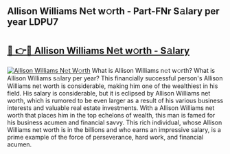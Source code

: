 ## Allison Williams N𝚎t w𝚘rth - Part-FNr S𝚊lary per year LDPU7

# <h2><a href="http://gc4a5av.nevu.top/?p=Allison+Williams">🔗 👉🔴 Allison Williams N𝚎t w𝚘rth - S𝚊lary</a></h2>

[![Allison Williams N𝚎t W𝚘rth](https://i.imgur.com/Oavwk0R.jpeg)](http://gc4a5av.nevu.top/?p=Allison+Williams)
What is Allison Williams n𝚎t w𝚘rth? What is Allison Williams s𝚊lary per year?
This financially successful person's Allison Williams net worth is considerable, making him one of the wealthiest in his field. His salary is considerable, but it is eclipsed by Allison Williams net worth, which is rumored to be even larger as a result of his various business interests and valuable real estate investments. With a Allison Williams net worth that places him in the top echelons of wealth, this man is famed for his business acumen and financial savvy. This rich individual, whose Allison Williams net worth is in the billions and who earns an impressive salary, is a prime example of the force of perseverance, hard work, and financial acumen.
